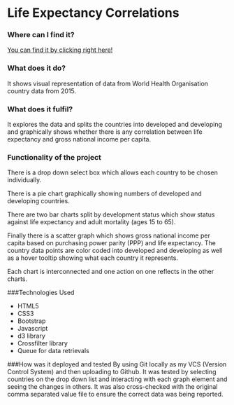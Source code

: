 # Life Expectancy Correlations

### Where can I find it?
[You can find it by clicking right here!](https://spencerbarriball.github.io/Life-Expectancy-Correlation/)

### What does it do?
It shows visual representation of data from World Health Organisation country data from 2015.

### What does it fulfil?
It explores the data and splits the countries into developed and developing and graphically shows whether there is 
any correlation between life expectancy and gross national income per capita.

### Functionality of the project
There is a drop down select box which allows each country to be chosen individually.

There is a pie chart graphically showing numbers of developed and developing countries.

There are two bar charts split by development status which show status against life expectancy and  adult mortality 
(ages 15 to 65).

Finally there is a scatter graph which shows gross national income per capita based on purchasing power parity (PPP) 
and life expectancy. The country data points are color coded into developed and developing as well as a hover tooltip
 showing what each country it represents.

Each chart is interconnected and one action on one reflects in the other charts.
 
 ###Technologies Used
+ HTML5
+ CSS3
+ Bootstrap
+ Javascript
+ d3 library
+ Crossfilter library
+ Queue for data retrievals

###How was it deployed and tested
By using Git locally as my VCS (Version Control System) and then uploading to Github. 
It was tested by selecting countries on the drop down list and interacting with each graph element and seeing the 
changes in others. It was also cross-checked with the original comma separated value file to ensure the correct data 
was being reported.   
     

